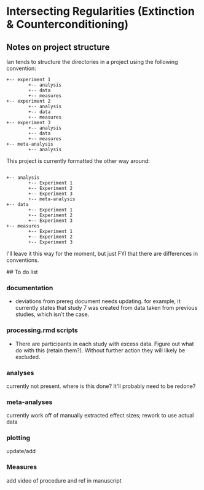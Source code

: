 # Intersecting Regularities (Extinction & Counterconditioning)




## Notes on project structure

Ian tends to structure the directories in a project using the following convention:

```
+-- experiment 1
		+-- analysis
		+-- data
		+-- measures
+-- experiment 2
		+-- analysis
		+-- data
		+-- measures
+-- experiment 3
		+-- analysis
		+-- data
		+-- measures
+-- meta-analysis
		+-- analysis
```

This project is currently formatted the other way around:

```

+-- analysis
		+-- Experiment 1
		+-- Experiment 2
		+-- Experiment 3
		+-- meta-analysis
+-- data
		+-- Experiment 1
		+-- Experiment 2
		+-- Experiment 3
+-- measures
		+-- Experiment 1
		+-- Experiment 2
		+-- Experiment 3
```

I'll leave it this way for the moment, but just FYI that there are differences in conventions.



## To do list

### documentation

- deviations from prereg document needs updating. for example, it currently states that study 7 was created from data taken from previous studies, which isn't the case.



### processing.rmd scripts

- There are participants in each study with excess data. Figure out what do with this (retain them?). Without further action they will likely be excluded.

  

### analyses

currently not present. where is this done? It'll probably need to be redone?



### meta-analyses

currently work off of manually extracted effect sizes; rework to use actual data



### plotting

update/add



### Measures

add video of procedure and ref in manuscript


